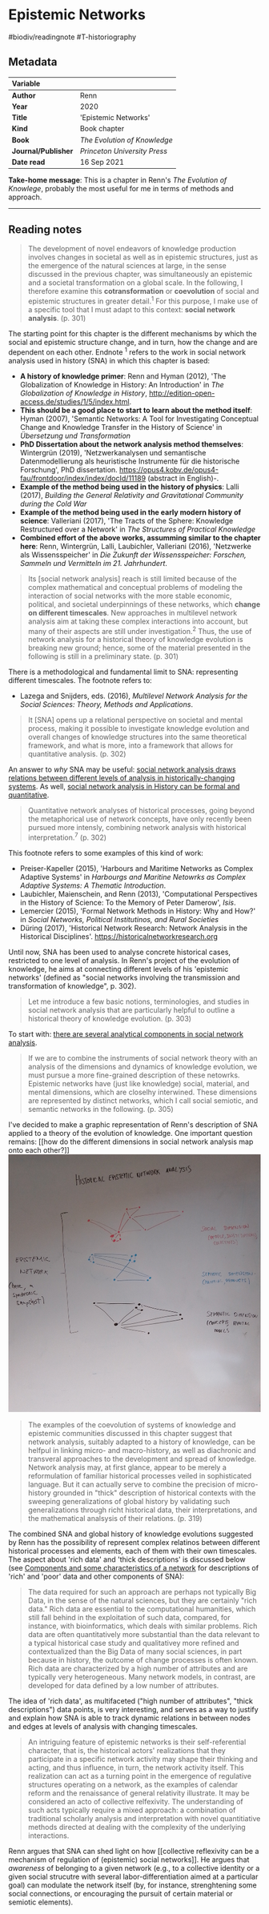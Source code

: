 # Epistemic Networks
#biodiv/readingnote #T-historiography 


## Metadata

|   Variable     | |  
|:--------------|:-----------|
| **Author**			| Renn     | 
| **Year**				| 		2020	 | 
| **Title**				| 	'Epistemic Networks'		 | 
| **Kind**				| Book chapter	 | 
| **Book**				| 	*The Evolution of Knowledge*		 | 
| **Journal/Publisher**				| 	*Princeton University Press*		 | 
| **Date read**				| 	16 Sep 2021	 | 

**Take-home message**: This is a chapter in Renn's *The Evolution of Knowlege*, probably the most useful for me in terms of methods and approach. 

---

## Reading notes

> The development of novel endeavors of knowledge production involves changes in societal as well as in epistemic structures, just as the emergence of the natural sciences at large, in the sense discussed in the previous chapter, was simultaneously an epistemic and a societal transformation on a global scale. In the following, I therefore examine this **cotransformation** or **coevolution** of social and epistemic structures in greater detail.<sup>1</sup> For this purpose, I make use of a specific tool that I must adapt to this context: **social network analysis**. (p. 301)

The starting point for this chapter is the different mechanisms by which the social and epistemic structure change, and in turn, how the change and are dependent on each other. Endnote <sup>1</sup> refers to the work in social network analysis used in history (SNA) in which this chapter is based: 
- **A history of knowledge primer**: Renn and Hyman (2012), 'The Globalization of Knowledge in History: An Introduction' in *The Globalization of Knowledge in History*, http://edition-open-access.de/studies/1/5/index.html.
- **This should be a good place to start to learn about the method itself**: Hyman (2007), 'Semantic Networks: A Tool for Investigating Conceptual Change and Knowledge Transfer in the History of Science' in *Übersetzung und Transformation*
- **PhD Dissertation about the network analysis method themselves**: Wintergrün (2019), 'Netzwerkanalysen und semantische Datenmodellierung als heuristische Instrumente für die historische Forschung', PhD dissertation. https://opus4.kobv.de/opus4-fau/frontdoor/index/index/docId/11189 (abstract in English)-.
- **Example of the method being used in the history of physics**: Lalli (2017), *Building the General Relativity and Gravitational Community during the Cold War*
- **Example of the method being used in the early modern history of science**: Valleriani (2017), 'The Tracts of the Sphere: Knowledge Restructured over a Network' in *The Structures of Practical Knowledge*
- **Combined effort of the above works, assumming similar to the chapter here**: Renn, Wintergrün, Lalli, Laubichler, Valleriani (2016), 'Netzwerke als Wissensspeicher' in *Die Zukunft der Wissensspeicher: Forschen, Sammeln und Vermitteln im 21. Jahrhundert*. 

> Its [social network analysis] reach is still limited because of the complex mathematical and conceptual problems of modeling the interaction of social networks with the more stable economic, political, and societal underpinnings of these networks, which **change on different timescales**. New approaches in multilevel network analysis aim at taking these complex interactions into account, but many of their aspects are still under investigation.<sup>2</sup> Thus, the use of network analysis for a historical theory of knowledge evolution is breaking new ground; hence, some of the material presented in the following is still in a preliminary state. (p. 301)

There is a methodological and fundamental limit to SNA: representing different timescales. The footnote refers to:
- Lazega and Snijders, eds. (2016), *Multilevel Network Analysis for the Social Sciences: Theory, Methods and Applications*.

> It [SNA] opens up a relational perspective on societal and mental process, making it possible to investigate knowledge evolution and overall changes of knowledge structures into the same theoretical framework, and what is more, into a framework that allows for quantitative analysis. (p. 302)

An answer to *why* SNA may be useful: [social network analysis draws relations between different levels of analysis in historically-changing systems](social%20network%20analysis%20draws%20relations%20between%20different%20levels%20of%20analysis%20in%20historically-changing%20systems.md). As well, [social network analysis in History can be formal and quantitative](social%20network%20analysis%20in%20History%20can%20be%20formal%20and%20quantitative.md). 

> Quantitative network analyses of historical processes, going beyond the metaphorical use of network concepts, have only recently been pursued more intensly, combining network analysis with historical interpretation.<sup>7</sup> (p. 302)

This footnote refers to some examples of this kind of work:
- Preiser-Kapeller (2015), 'Harbours and Maritime Networks as Complex Adaptive Systems' in *Harbourgs and Maritine Netowrks as Complex Adaptive Systems: A Thematic Introduction*.
- Laubichler, Maienschein, and Renn (2013), 'Computational Perspectives in the History of Science: To the Memory of Peter Damerow', *Isis*.
- Lemercier (2015), 'Formal Network Methods in History: Why and How?' in *Social Networks, Political Institutinos, and Rural Societies*
- Düring (2017), 'Historical Network Research: Network Analysis in the Historical Disciplines'. https://historicalnetworkresearch.org

Until now, SNA has been used to analyse concrete historical cases, restricted to one level of analysis. In Renn's project of the evolution of knowledge, he aims at connecting different levels of his 'epistemic networks' (defined as "social networks involving the transmission and transformation of knowledge", p. 302). 

> Let me introduce a few basic notions, terminologies, and studies in social network analysis that are particularly helpful to outline a historical theory of knowledge evolution. (p. 303)

To start with: [there are several analytical components in social network analysis](there%20are%20several%20analytical%20components%20in%20social%20network%20analysis.md). 

> If we are to combine the instruments of social network theory with an analysis of the dimensions and dynamics of knowledge evolution, we must pursue a more fine-grained description of these netowrks. Epistemic networks have (just like knowledge) social, material, and mental dimensions, which are closelhy interwined. These dimensions are represented by distinct networks, which I call social semiotic, and semantic networks in the following. (p. 305)

I've decided to make a graphic representation of Renn's description of SNA applied to a theory of the evolution of knowledge. One important question remains: [[how do the different dimensions in social network analysis map onto each other?]]
![](social%20network%20analysis%20applied%20to%20a%20theory%20of%20the%20evolution%20of%20knowledge.jpg)


> The examples of the coevolution of systems of knowledge and epistemic communities discussed in this chapter suggest that network analysis, suitably adapted to a history of knowledge, can be helfpul in linking micro- and macro-history, as well as diachronic and transveral approaches to the development and spread of knowledge. Network analysis may, at first glance, appear to be merely a reformulation of familiar historical processes veiled in sophisticated language. But it can actually serve to combine the precision of micro-history grounded in "thick" description of historical contexts with the sweeping generalizations of global history by validating such generalizations through richt historical data, their interpretations, and the mathematical analsysis of their relations. (p. 319)

The combined SNA and global history of knowledge evolutions suggested by Renn has the possibility of represent complex relatinos between different historical processes and elements, each of them with their own timescales. The aspect about 'rich data' and 'thick descriptions' is discussed below (see [Components and some characteristics of a network](there%20are%20several%20analytical%20components%20in%20social%20network%20analysis.md#Components%20and%20some%20characteristics%20of%20a%20network) for descriptions of 'rich' and 'poor' data and other components of SNA):

> The data required for such an approach are perhaps not typically Big Data, in the sense of the natural sciences, but they are certainly "rich data." Rich data are essential to the computational humanities, which still fall behind in the exploitation of such data, compared, for instance, with bioinformatics, which deals with similar problems. Rich data are often quantitatively more substantial than the data relevant to a typical historical case study and qualitativey more refined and contextualized than the Big Data of many social sciences, in part because in history, the outcome of change processes is often known. Rich data are characterized by a high number of attributes and are typically very heterogeneous. Many network models, in contrast, are developed for data defined by a low number of attributes. 

The idea of 'rich data', as multifaceted ("high number of attributes", "thick descriptions") data points, is very interesting, and serves as a way to justify and explain how SNA is able to track dynamic relations in between nodes and edges at levels of analysis with changing timescales. 

> An intriguing feature of epistemic networks is their self-referential character, that is, the historical actors' realizations that they participate in a specific network activity may shape their thinking and acting, and  thus influence, in turn, the network activity itself. This realization can act as a turning point in the emergence of regulative structures operating on a network, as the examples of calendar reform and the renaissance of general relativity illustrate. It may be considered an acto of collective relfexivity. The understanding of such acts typically require a mixed approach: a combination of traditional scholarly analysis and interpretation with novel quantitiative methods directed at dealing with the complexity of the underlying interactions. 

Renn argues that SNA can shed light on how [[collective reflexivity can be a mechanism of regulation of (epistemic) social networks]]. He argues that *awareness* of belonging to a given network (e.g., to a collective identity or a given social strucutre with several labor-differentiation aimed at a particular goal) can modulate the network itself (by, for instance, strenghtening some social connections, or encouraging the pursuit of certain material or semiotic elements).  
